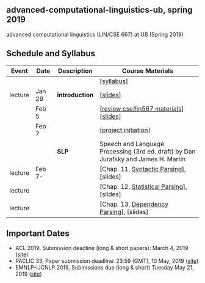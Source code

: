 ## advanced-computational-linguistics-ub, spring 2019

advanced computational linguistics (LIN/CSE 667) at UB (Spring 2019)

## Schedule and Syllabus 
|Event	| Date |	Description	 |Course Materials |
| ------ | ------ | ------ | ------  |
| |  |  | [[syllabus](https://www.overleaf.com/read/rvdpzhybtygh)]|
|lecture | Jan 29 | **introduction** | [[slides](https://www.overleaf.com/read/yrrgrydpryhx)]|
| | Feb 5 |  | [[review cse/lin567 materials](https://buffalo.box.com/s/mmr1wjqy3te5fbg8c4q0r9gyymrhxj0n)] [[slides](https://www.overleaf.com/read/kdczdgxzvydz)]|
| | Feb 7 |  | [[project initiation](https://www.overleaf.com/read/qvtwjnxttgqj)]|
| |  | **SLP** | Speech and Language Processing (3rd ed. draft) by Dan Jurafsky and James H. Martin |
|lecture | Feb 7- | | [Chap. 11, [Syntactic Parsing](https://web.stanford.edu/~jurafsky/slp3/11.pdf)], [slides] |
|lecture | | | [Chap. 12, [Statistical Parsing](https://web.stanford.edu/~jurafsky/slp3/12.pdf)], [slides] |
|lecture | | | [Chap. 13, [Dependency Parsing](https://web.stanford.edu/~jurafsky/slp3/13.pdf)], [slides] |

## Important Dates
* ACL 2019, Submission deadline (long & short papers): March 4, 2019 ([site](http://www.acl2019.org))
* PACLIC 33, Paper submission deadline: 23:59 (GMT), 10 May, 2019 ([site](https://jaslli.org/paclic33/))
* EMNLP-IJCNLP 2019, Submissions due (long & short)	Tuesday	May 21, 2019 ([site](https://www.emnlp-ijcnlp2019.org))


